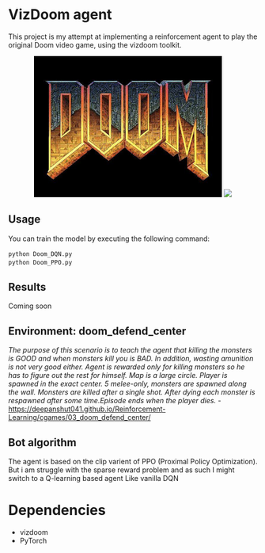 # VizDoom agent

This project is my attempt at implementing a reinforcement agent to play the original Doom video game, using the vizdoom toolkit.
<p align="center">
	<img src="Images/logo.jpg" width="380"/>
	<img src="Images/DDC.gif" width="350"/>
</p>

## Usage
You can train the model by executing the following command:
```bash
python Doom_DQN.py
python Doom_PPO.py
```
## Results 
Coming soon

## Environment: doom_defend_center
*The purpose of this scenario is to teach the agent that killing the monsters is GOOD and when monsters kill you is BAD. In addition, wasting amunition is not very good either. Agent is rewarded only for killing monsters so he has to figure out the rest for himself. Map is a large circle. Player is spawned in the exact center. 5 melee-only, monsters are spawned along the wall. Monsters are killed after a single shot. After dying each monster is respawned after some time.Episode ends when the player dies.* - https://deepanshut041.github.io/Reinforcement-Learning/cgames/03_doom_defend_center/


## Bot algorithm
The agent is based on the clip varient of PPO (Proximal Policy Optimization). But i am struggle with the sparse reward problem and as such I might switch to a Q-learning based agent Like vanilla DQN


# Dependencies
- vizdoom
- PyTorch
